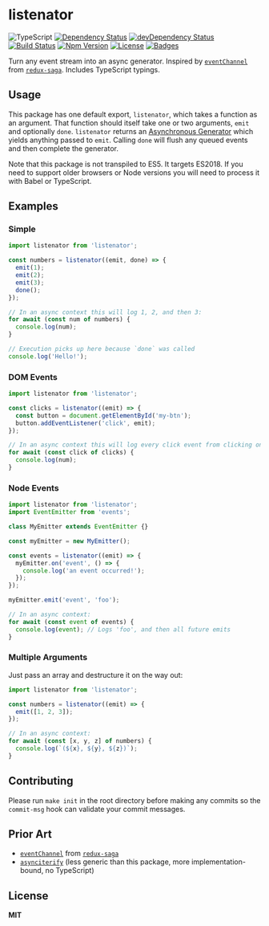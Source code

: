 # listenator

![TypeScript](https://img.shields.io/badge/TypeScript-ES2018-blue)
[![Dependency Status](https://img.shields.io/david/knpwrs/listenator.svg)](https://david-dm.org/knpwrs/listenator)
[![devDependency Status](https://img.shields.io/david/dev/knpwrs/listenator.svg)](https://david-dm.org/knpwrs/listenator#info=devDependencies)
[![Build Status](https://img.shields.io/github/workflow/status/knpwrs/listenator/CI)](https://github.com/knpwrs/listenator/actions)
[![Npm Version](https://img.shields.io/npm/v/listenator.svg)](https://www.npmjs.com/package/listenator)
[![License](https://img.shields.io/badge/license-MIT-blue.svg)](https://opensource.org/licenses/MIT)
[![Badges](https://img.shields.io/badge/badges-7-orange.svg)](http://shields.io/)

Turn any event stream into an async generator. Inspired by [`eventChannel`][ec]
from [`redux-saga`][rs]. Includes TypeScript typings.

## Usage

This package has one default export, `listenator`, which takes a function as an
argument. That function should itself take one or two arguments, `emit` and
optionally `done`. `listenator` returns an [Asynchronous Generator][ag] which
yields anything passed to `emit`. Calling `done` will flush any queued events
and then complete the generator.

Note that this package is not transpiled to ES5. It targets ES2018. If you need
to support older browsers or Node versions you will need to process it with
Babel or TypeScript.

## Examples

### Simple

```js
import listenator from 'listenator';

const numbers = listenator((emit, done) => {
  emit(1);
  emit(2);
  emit(3);
  done();
});

// In an async context this will log 1, 2, and then 3:
for await (const num of numbers) {
  console.log(num);
}

// Execution picks up here because `done` was called
console.log('Hello!');
```

### DOM Events

```js
import listenator from 'listenator';

const clicks = listenator((emit) => {
  const button = document.getElementById('my-btn');
  button.addEventListener('click', emit);
});

// In an async context this will log every click event from clicking on #my-btn
for await (const click of clicks) {
  console.log(num);
}
```

### Node Events

```js
import listenator from 'listenator';
import EventEmitter from 'events';

class MyEmitter extends EventEmitter {}

const myEmitter = new MyEmitter();

const events = listenator((emit) => {
  myEmitter.on('event', () => {
    console.log('an event occurred!');
  });
});

myEmitter.emit('event', 'foo');

// In an async context:
for await (const event of events) {
  console.log(event); // Logs 'foo', and then all future emits
}
```

### Multiple Arguments

Just pass an array and destructure it on the way out:

```js
import listenator from 'listenator';

const numbers = listenator((emit) => {
  emit([1, 2, 3]);
});

// In an async context:
for await (const [x, y, z] of numbers) {
  console.log(`(${x}, ${y}, ${z})`);
}
```

## Contributing

Please run `make init` in the root directory before making any commits so the
`commit-msg` hook can validate your commit messages.

## Prior Art

* [`eventChannel`][ec] from [`redux-saga`][rs]
* [`asynciterify`][aify] (less generic than this package, more
  implementation-bound, no TypeScript)

## License

**MIT**

[ag]: https://developer.mozilla.org/en-US/docs/Web/JavaScript/Reference/Statements/for-await...of
[aify]: https://github.com/mattkrick/asynciterify
[ec]: https://redux-saga.js.org/docs/advanced/Channels.html#using-the-eventchannel-factory-to-connect-to-external-events
[rs]: https://redux-saga.js.org/
